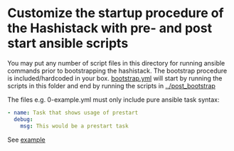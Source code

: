 # Customize the startup procedure of the Hashistack with pre- and post start ansible scripts

You may put any number of script files in this directory for running ansible commands prior to bootstrapping the hashistack.
The bootstrap procedure is included/hardcoded in your box.
[bootstrap.yml](https://github.com/fredrikhgrelland/vagrant-hashistack/blob/master/ansible/bootstrap.yml) will start by running the scripts in this folder and end by running the scripts in [../post_bootstrap](../post_bootstrap)


The files e.g. 0-example.yml must only include pure ansible task syntax:
```yaml
- name: Task that shows usage of prestart
  debug:
    msg: This would be a prestart task
```

See [example](../../../template_example/dev/vagrant/conf/pre_bootstrap/00-prestart-example.yml)